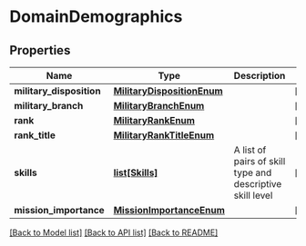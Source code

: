 # DomainDemographics

## Properties
Name | Type | Description | Notes
------------ | ------------- | ------------- | -------------
**military_disposition** | [**MilitaryDispositionEnum**](MilitaryDispositionEnum.md) |  | [optional] 
**military_branch** | [**MilitaryBranchEnum**](MilitaryBranchEnum.md) |  | [optional] 
**rank** | [**MilitaryRankEnum**](MilitaryRankEnum.md) |  | [optional] 
**rank_title** | [**MilitaryRankTitleEnum**](MilitaryRankTitleEnum.md) |  | [optional] 
**skills** | [**list[Skills]**](Skills.md) | A list of pairs of skill type and descriptive skill level | [optional] 
**mission_importance** | [**MissionImportanceEnum**](MissionImportanceEnum.md) |  | [optional] 

[[Back to Model list]](../README.md#documentation-for-models) [[Back to API list]](../README.md#documentation-for-api-endpoints) [[Back to README]](../README.md)


